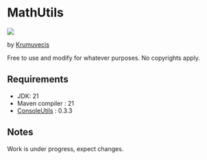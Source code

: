 # MathUtils

[![](https://jitpack.io/v/KruMF/MathUtils.svg)](https://jitpack.io/#KruMF/MathUtils)

by [Krumuvecis](https://github.com/Krumuvecis)

Free to use and modify for whatever purposes. No copyrights apply.


## Requirements

* JDK: 21
* Maven compiler : 21
* [ConsoleUtils](https://github.com/KruMF/ConsoleUtils) : 0.3.3


## Notes

Work is under progress, expect changes.